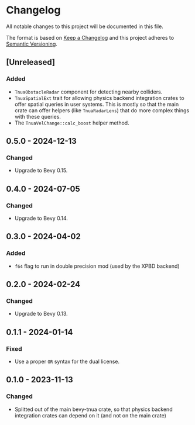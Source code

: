 # Changelog
All notable changes to this project will be documented in this file.

The format is based on [Keep a Changelog](http://keepachangelog.com/en/1.0.0/)
and this project adheres to [Semantic Versioning](http://semver.org/spec/v2.0.0.html).

## [Unreleased]
### Added
- `TnuaObstacleRadar` component for detecting nearby colliders.
- `TnuaSpatialExt` trait for allowing physics backend integration crates to
  offer spatial queries in user systems. This is mostly so that the main
  crate can offer helpers (like `TnuaRadarLens`) that do more complex things
  with these queries.
- The `TnuaVelChange::calc_boost` helper method.

## 0.5.0 - 2024-12-13
### Changed
- Upgrade to Bevy 0.15.

## 0.4.0 - 2024-07-05
### Changed
- Upgrade to Bevy 0.14.

## 0.3.0 - 2024-04-02
### Added
- `f64` flag to run in double precision mod (used by the XPBD backend)

## 0.2.0 - 2024-02-24
### Changed
- Upgrade to Bevy 0.13.

## 0.1.1 - 2024-01-14
### Fixed
- Use a proper `OR` syntax for the dual license.

## 0.1.0 - 2023-11-13
### Changed
- Splitted out of the main bevy-tnua crate, so that physics backend integration
  crates can depend on it (and not on the main crate)
